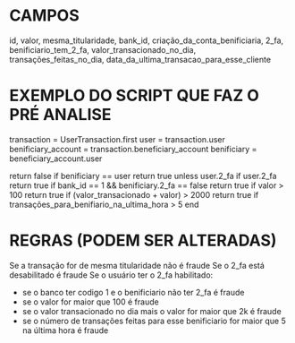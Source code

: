 # CAMPOS
id, valor, mesma_titularidade, bank_id, criação_da_conta_benificiaria, 2_fa, benificiario_tem_2_fa, valor_transacionado_no_dia, transações_feitas_no_dia, data_da_ultima_transacao_para_esse_cliente

# EXEMPLO DO SCRIPT QUE FAZ O PRÉ ANALISE
transaction = UserTransaction.first
user = transaction.user
benificiary_account = transaction.beneficiary_account
benificiary = beneficiary_account.user


return false if benificiary == user
return true unless user.2_fa
if user.2_fa
  return true if bank_id == 1 && benificiary.2_fa == false
  return true if valor > 100
  return true if (valor_transacionado + valor) > 2000
  return true if transações_para_benifiario_na_ultima_hora > 5
end


# REGRAS (PODEM SER ALTERADAS)
Se a transação for de mesma titularidade não é fraude
Se o 2_fa está desabilitado é fraude
Se o usuário ter o 2_fa habilitado:
  - se o banco ter codigo 1 e o benificiario não ter 2_fa é fraude
  - se o valor for maior que 100 é fraude
  - se o valor transacionado no dia mais o valor for maior que 2k é fraude
  - se o número de transações feitas para esse benificiario for maior que 5 na última hora é fraude
